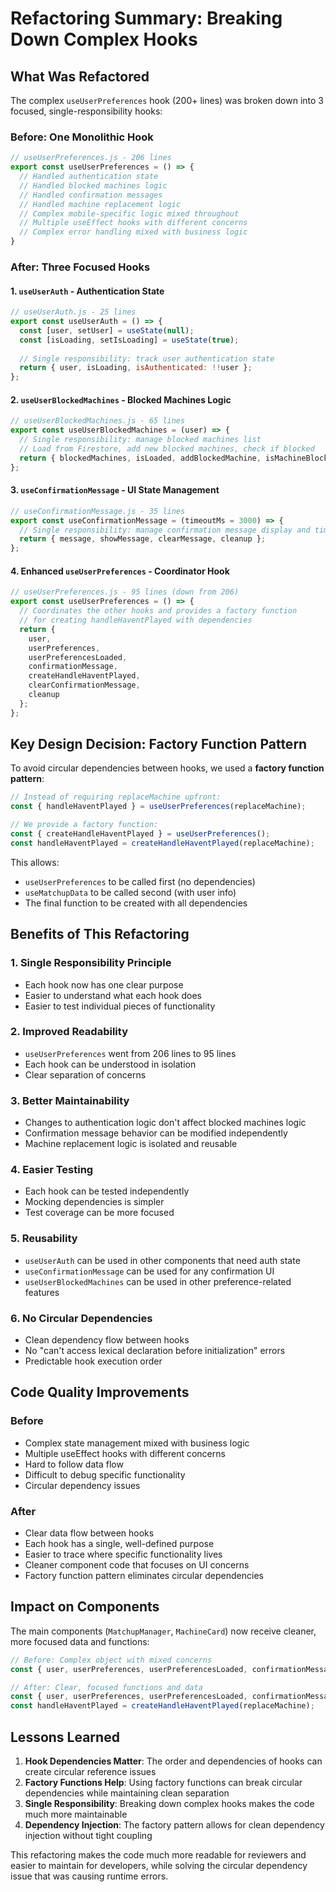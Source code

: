 # Refactoring Summary: Breaking Down Complex Hooks

## What Was Refactored

The complex `useUserPreferences` hook (200+ lines) was broken down into 3 focused, single-responsibility hooks:

### Before: One Monolithic Hook
```javascript
// useUserPreferences.js - 206 lines
export const useUserPreferences = () => {
  // Handled authentication state
  // Handled blocked machines logic  
  // Handled confirmation messages
  // Handled machine replacement logic
  // Complex mobile-specific logic mixed throughout
  // Multiple useEffect hooks with different concerns
  // Complex error handling mixed with business logic
}
```

### After: Three Focused Hooks

#### 1. `useUserAuth` - Authentication State
```javascript
// useUserAuth.js - 25 lines
export const useUserAuth = () => {
  const [user, setUser] = useState(null);
  const [isLoading, setIsLoading] = useState(true);
  
  // Single responsibility: track user authentication state
  return { user, isLoading, isAuthenticated: !!user };
};
```

#### 2. `useUserBlockedMachines` - Blocked Machines Logic
```javascript
// useUserBlockedMachines.js - 65 lines
export const useUserBlockedMachines = (user) => {
  // Single responsibility: manage blocked machines list
  // Load from Firestore, add new blocked machines, check if blocked
  return { blockedMachines, isLoaded, addBlockedMachine, isMachineBlocked };
};
```

#### 3. `useConfirmationMessage` - UI State Management
```javascript
// useConfirmationMessage.js - 35 lines
export const useConfirmationMessage = (timeoutMs = 3000) => {
  // Single responsibility: manage confirmation message display and timing
  return { message, showMessage, clearMessage, cleanup };
};
```

#### 4. Enhanced `useUserPreferences` - Coordinator Hook
```javascript
// useUserPreferences.js - 95 lines (down from 206)
export const useUserPreferences = () => {
  // Coordinates the other hooks and provides a factory function
  // for creating handleHaventPlayed with dependencies
  return { 
    user, 
    userPreferences, 
    userPreferencesLoaded, 
    confirmationMessage, 
    createHandleHaventPlayed,
    clearConfirmationMessage, 
    cleanup 
  };
};
```

## Key Design Decision: Factory Function Pattern

To avoid circular dependencies between hooks, we used a **factory function pattern**:

```javascript
// Instead of requiring replaceMachine upfront:
const { handleHaventPlayed } = useUserPreferences(replaceMachine);

// We provide a factory function:
const { createHandleHaventPlayed } = useUserPreferences();
const handleHaventPlayed = createHandleHaventPlayed(replaceMachine);
```

This allows:
- `useUserPreferences` to be called first (no dependencies)
- `useMatchupData` to be called second (with user info)
- The final function to be created with all dependencies

## Benefits of This Refactoring

### 1. **Single Responsibility Principle**
- Each hook now has one clear purpose
- Easier to understand what each hook does
- Easier to test individual pieces of functionality

### 2. **Improved Readability**
- `useUserPreferences` went from 206 lines to 95 lines
- Each hook can be understood in isolation
- Clear separation of concerns

### 3. **Better Maintainability**
- Changes to authentication logic don't affect blocked machines logic
- Confirmation message behavior can be modified independently
- Machine replacement logic is isolated and reusable

### 4. **Easier Testing**
- Each hook can be tested independently
- Mocking dependencies is simpler
- Test coverage can be more focused

### 5. **Reusability**
- `useUserAuth` can be used in other components that need auth state
- `useConfirmationMessage` can be used for any confirmation UI
- `useUserBlockedMachines` can be used in other preference-related features

### 6. **No Circular Dependencies**
- Clean dependency flow between hooks
- No "can't access lexical declaration before initialization" errors
- Predictable hook execution order

## Code Quality Improvements

### Before
- Complex state management mixed with business logic
- Multiple useEffect hooks with different concerns
- Hard to follow data flow
- Difficult to debug specific functionality
- Circular dependency issues

### After
- Clear data flow between hooks
- Each hook has a single, well-defined purpose
- Easier to trace where specific functionality lives
- Cleaner component code that focuses on UI concerns
- Factory function pattern eliminates circular dependencies

## Impact on Components

The main components (`MatchupManager`, `MachineCard`) now receive cleaner, more focused data and functions:

```javascript
// Before: Complex object with mixed concerns
const { user, userPreferences, userPreferencesLoaded, confirmationMessage, handleHaventPlayed } = useUserPreferences();

// After: Clear, focused functions and data
const { user, userPreferences, userPreferencesLoaded, confirmationMessage, createHandleHaventPlayed } = useUserPreferences();
const handleHaventPlayed = createHandleHaventPlayed(replaceMachine);
```

## Lessons Learned

1. **Hook Dependencies Matter**: The order and dependencies of hooks can create circular reference issues
2. **Factory Functions Help**: Using factory functions can break circular dependencies while maintaining clean separation
3. **Single Responsibility**: Breaking down complex hooks makes the code much more maintainable
4. **Dependency Injection**: The factory pattern allows for clean dependency injection without tight coupling

This refactoring makes the code much more readable for reviewers and easier to maintain for developers, while solving the circular dependency issue that was causing runtime errors. 